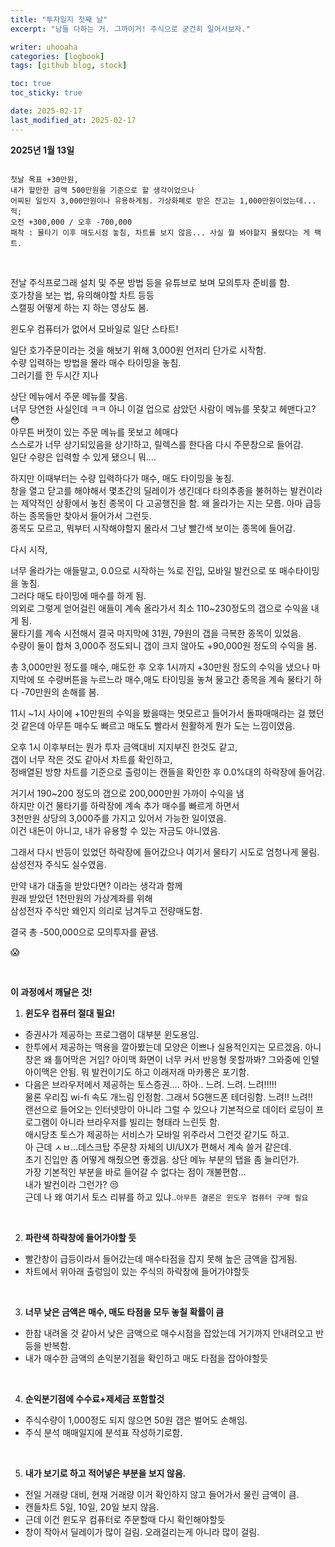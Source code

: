 ```yaml
---
title: "투자일지 첫째 날"
excerpt: "남들 다하는 거. 그까이거! 주식으로 굳건히 일어서보자."

writer: uhooaha
categories: [logbook]
tags: [github blog, stock]

toc: true
toc_sticky: true

date: 2025-02-17
last_modified_at: 2025-02-17
---
```




  **2025년 1월 13일**      
  ```

  첫날 목표 +30만원,  
  내가 할만한 금액 500만원을 기준으로 할 생각이었으나    
  어찌된 일인지 3,000만원이나 유용하게됨. 가상화폐로 받은 잔고는 1,000만원이었는데... 헉;
  오전 +300,000 / 오후 -700,000  
  패착 : 물타기 이후 매도시점 놓침, 차트를 보지 않음... 사실 뭘 봐야할지 몰랐다는 게 팩트.

  ```      

<br>
         
전날 주식프로그래 설치 및 주문 방법 등을 유튜브로 보며 모의투자 준비를 함.   
호가창을 보는 법, 유의해야할 차트 등등  
스캘핑 어떻게 하는 지 하는 영상도 봄.  

윈도우 컴퓨터가 없어서 모바일로 일단 스타트!

일단 호가주문이라는 것을 해보기 위해 3,000원 언저리 단가로 시작함.  
수량 입력하는 방법을 몰라 매수 타이밍을 놓침.    
그러기를 한 두시간 지나    

상단 메뉴에서 주문 메뉴를 찾음.  
너무 당연한 사실인데 ㅋㅋ 아니 이걸 업으로 삼았던 사람이 메뉴를 못찾고 헤맨다고?  :flushed:    
아무튼 버젓이 있는 주문 메뉴를 못보고 헤매다    
스스로가 너무 상기되있음을 상기!하고, 릴렉스를 한다음 다시 주문창으로 들어감.    
일단 수량은 입력할 수 있게 됐으니 뭐….    

하지만 이때부터는 수량 입력하다가 매수, 매도 타이밍을 놓침.  
창을 열고 닫고를 해야해서 몇초간의 딜레이가 생긴데다 타의추종을 불허하는 발컨이라는 제약적인 상황에서 놓친 종목이 다 고공행진을 함. 
왜 올라가는 지는 모름. 아마 급등하는 종목들만 찾아서 들어가서 그런듯.       
종목도 모르고, 뭐부터 시작해야할지 몰라서 그냥 빨간색 보이는 종목에 들어감.     

다시 시작,    

너무 올라가는 애들말고, 0.0으로 시작하는 %로 진입, 모바일 발컨으로 또 매수타이밍을 놓침.    
그러다 매도 타이밍에 매수를 하게 됨.    
의외로 그렇게 얻어걸린 애들이 계속 올라가서 최소 110~230정도의 갭으로 수익을 내게 됨.        
물타기를 계속 시전해서 결국 마지막에 31원, 79원의 갭을 극복한  종목이 있었음.      
수량이 둘이 합쳐 3,000주 정도되니 갭이 크지 않아도 +90,000원 정도의 수익을 봄.     

총 3,000만원 정도를 매수, 매도한 후 오후 1시까지 +30만원 정도의 수익을 냈으나 마지막에 또 수량버튼을 누르느라 매수,매도 타이밍을 놓쳐 물고간 종목을 계속 물타기 하다 -70만원의 손해를 봄.    

11시 ~1시 사이에 +10만원의 수익을 봤을때는 멋모르고 들어가서 돌파매매라는 걸 했던 것 같은데 아무튼 매수도 빠르고 매도도 빨라서 원활하게 뭔가 도는 느낌이였음.  

오후 1시 이후부터는 뭔가 투자 금액대비 지지부진 한것도 같고,    
갭이 너무 작은 것도 같아서 차트를 확인하고,  
정배열된 방향 차트를 기준으로 출렁이는 캔들을 확인한 후 0.0%대의 하락장에 들어감.    

거기서 190~200 정도의 갭으로 200,000만원 가까이 수익을 냄    
하지만 이건 물타기를 하락장에 계속 추가 매수를 빠르게 하면서    
3천만원 상당의 3,000주를 가지고 있어서 가능한 일이였음.    
이건 내돈이 아니고, 내가 유용할 수 있는 자금도 아니였음.    

그래서 다시 반등이 있었던 하락장에 들어갔으나 여기서 물타기 시도로 엄청나게 물림.   
삼성전자 주식도 실수였음.       

만약 내가 대출을 받았다면? 이라는 생각과 함께   
원래 받았던 1천만원의 가상계좌를 위해     
삼성전자 주식만 왜인지 의리로 남겨두고 전량매도함.   

결국 총 -500,000으로 모의투자를 끝냄.       

:scream:     

<br>

**이 과정에서 깨달은 것!**     


1. **윈도우 컴퓨터 절대 필요!**      
- 증권사가 제공하는 프로그램이 대부분 윈도용임.      
- 한투에서 제공하는 맥용을 깔아봤는데 모양은 이쁘나 실용적인지는 모르겠음. 아니 창은 왜 틀어막은 거임? 아이맥 화면이 너무 커서 반응형 못할까봐? 그와중에 인텔 아이맥은 안됨. 뭐 발컨이기도 하고 이래저래 마카롱은 포기함. 
- 다음은 브라우저에서 제공하는 토스증권…. 하아.. 느려. 느려. 느려!!!!!     
물론 우리집 wi-fi 속도 개느림 인정함. 그래서 5G핸드폰 테더링함. 느려!! 느려!!    
랜선으로 들어오는 인터넷망이 아니라 그럴 수 있으나 기본적으로 데이터 로딩이 프로그램이 아니라 브라우저를 빌리는 형태라 느린듯 함.     
애시당초 토스가 제공하는 서비스가 모바일 위주라서 그런것 같기도 하고.          
아 근데 ㅅㅂ...데스크탑 주문창 자체의 UI/UX가 편해서 계속 쓸거 같은데.    
초기 진입만 좀 어떻게 해줬으면 좋겠음. 상단 메뉴 부분의 탭을 좀 늘리던가.    
가장 기본적인 부분을 바로 들어갈 수 없다는 점이 개불편함...     
내가 발컨이라 그런가? :unamused:     
근데 나 왜 여기서 토스 리뷰를 하고 있냐..```아무튼 결론은 윈도우 컴퓨터 구매 필요```    
<br>  

2. **파란색 하락창에 들어가야할 듯**     
- 빨간창이 급등이라서 들어갔는데 매수타점을 잡지 못해 높은 금액을 잡게됨.      
- 차트에서 위아래 출렁임이 있는 주식의 하락창에 들어가야할듯        
<br>    
    
3. **너무 낮은 금액은 매수, 매도 타점을 모두 놓칠 확률이 큼**            
- 한참 내려올 것 같아서 낮은 금액으로 매수시점을 잡았는데 거기까지 안내려오고 반등을 반복함.     
- 내가 매수한 금액의 손익분기점을 확인하고 매도 타점을 잡아야할듯     
<br>      
     
4. **순익분기점에 수수료+제세금 포함할것**     
- 주식수량이 1,000정도 되지 않으면 50원 갭은 벌어도 손해임.      
- 주식 분석 매매일지에 분석표 작성하기로함.     
<br>
    
5. **내가 보기로 하고 적어넣은 부분을 보지 않음.**
- 전일 거래량 대비, 현재 거래량 이거 확인하지 않고 들어가서 물린 금액이 큼.      
- 캔들차트 5일, 10일, 20일 보지 않음.     
- 근데 이건 윈도우 컴퓨터로 주문할때 다시 확인해야할듯     
- 창이 작아서 딜레이가 많이 걸림. 오래걸리는게 아니라 많이 걸림.     